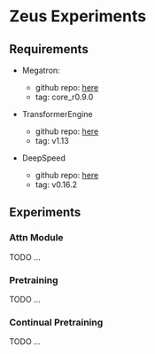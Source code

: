 # Zeus Experiments

## Requirements

* Megatron:
    * github repo: [here](https://github.com/NVIDIA/Megatron-LM.git)
    * tag: core_r0.9.0

* TransformerEngine
    * github repo: [here](https://github.com/NVIDIA/TransformerEngine.git)
    * tag: v1.13

* DeepSpeed
    * github repo: [here](https://github.com/microsoft/DeepSpeed.git)
    * tag: v0.16.2



## Experiments

### Attn Module

TODO ...

### Pretraining

TODO ...

### Continual Pretraining

TODO ...

